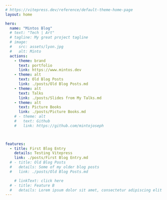 ```yaml
---
# https://vitepress.dev/reference/default-theme-home-page
layout: home

hero:
  name: "Mintos Blog"
  # text: "Tech | Art"
  # tagline: My great project tagline
  # image:
  #   src: assets/lyon.jpg
  #   alt: Minto
  actions:
    - theme: brand
      text: portfolio
      link: https://www.mintos.dev
    - theme: alt
      text: Old Blog Posts
      link: ./posts/Old Blog Posts.md
    - theme: alt
      text: Talks
      link: ./posts/Slides from My Talks.md
    - theme: alt
      text: Picture Books
      link: ./posts/Picture Books.md      
    # - theme: alt
    #   text: Github
    #   link: https://github.com/mintojoseph
      


features:
  - title: First Blog Entry
    details: Testing Vitepress
    link: ./posts/First Blog Entry.md
  # - title: Old Blog Posts
  #   details: Some of my older blog posts
  #   link: ./posts/Old Blog Posts.md

    # linkText: click here  
  # - title: Feature B
  #   details: Lorem ipsum dolor sit amet, consectetur adipiscing elit
---
```


